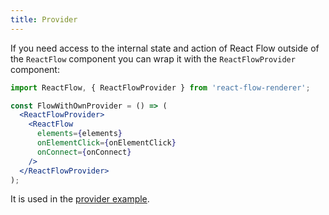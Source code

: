 ```yaml
---
title: Provider
---
```


If you need access to the internal state and action of React Flow outside of the `ReactFlow` component you can wrap it with the `ReactFlowProvider` component:

```jsx
import ReactFlow, { ReactFlowProvider } from 'react-flow-renderer';

const FlowWithOwnProvider = () => (
  <ReactFlowProvider>
    <ReactFlow
      elements={elements}
      onElementClick={onElementClick}
      onConnect={onConnect}
    />
  </ReactFlowProvider>
);
```

It is used in the [provider example](/examples/provider/).
